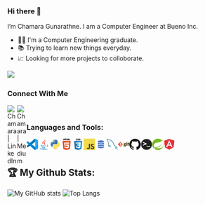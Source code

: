 ### Hi there 👋
I’m Chamara Gunarathne. I am a Computer Engineer at Bueno Inc.
- 👨‍🎓 I'm a Computer Engineering graduate.
- 📚 Trying to learn new things everyday.
- 📈 Looking for more projects to colloborate.

<!--
**Chamara-g/Chamara-g** is a ✨ _special_ ✨ repository because its `README.md` (this file) appears on your GitHub profile.

Here are some ideas to get you started:

- 🔭 I’m currently working on ...
- 🌱 I’m currently learning ...
- 👯 I’m looking to collaborate on ...
- 🤔 I’m looking for help with ...
- 💬 Ask me about ...
- 📫 How to reach me: ...
- 😄 Pronouns: ...
- ⚡ Fun fact: ...
-->

![](https://visitor-badge.laobi.icu/badge?page_id=Chamara-g) 

### Connect With Me
[<img align="left" alt="Chamara | LinkedIn" width="22px" src="https://cdn.jsdelivr.net/npm/simple-icons@v3/icons/linkedin.svg" />][linkedin]
[<img align="left" alt="Chamara | Medium" width="22px" src="https://cdn.jsdelivr.net/npm/simple-icons@3.13.0/icons/medium.svg" />][medium]


<br />


### Languages and Tools:

[<img align="left" alt="Visual Studio Code" width="26px" src="https://raw.githubusercontent.com/github/explore/80688e429a7d4ef2fca1e82350fe8e3517d3494d/topics/visual-studio-code/visual-studio-code.png" />][webdevplaylist]
<img align="left" alt="Java" width="26px" src="https://raw.githubusercontent.com/maneeshaindrachapa/maneeshaindrachapa/master/assets/icons/languages/java.svg" style="margin-bottom:5px"/>
<img align="left" alt="Python" width="26px" src="https://raw.githubusercontent.com/maneeshaindrachapa/maneeshaindrachapa/master/assets/icons/languages/python.svg" style="margin-bottom:5px"/>
[<img align="left" alt="HTML5" width="26px" src="https://raw.githubusercontent.com/github/explore/80688e429a7d4ef2fca1e82350fe8e3517d3494d/topics/html/html.png" />][webdevplaylist]
[<img align="left" alt="CSS3" width="26px" src="https://raw.githubusercontent.com/github/explore/80688e429a7d4ef2fca1e82350fe8e3517d3494d/topics/css/css.png" />][cssplaylist]
[<img align="left" alt="JavaScript" width="26px" src="https://raw.githubusercontent.com/github/explore/80688e429a7d4ef2fca1e82350fe8e3517d3494d/topics/javascript/javascript.png" />][jsplaylist]
[<img align="left" alt="SQL" width="26px" src="https://raw.githubusercontent.com/github/explore/80688e429a7d4ef2fca1e82350fe8e3517d3494d/topics/sql/sql.png" />][webdevplaylist]
<img align="left" alt="MySQL" width="26px" src="https://raw.githubusercontent.com/maneeshaindrachapa/maneeshaindrachapa/master/assets/icons/database/mysql.svg" style="margin-bottom:5px"/>
[<img align="left" alt="Git" width="26px" src="https://raw.githubusercontent.com/github/explore/80688e429a7d4ef2fca1e82350fe8e3517d3494d/topics/git/git.png" />][webdevplaylist]
[<img align="left" alt="GitHub" width="26px" src="https://raw.githubusercontent.com/github/explore/78df643247d429f6cc873026c0622819ad797942/topics/github/github.png" />][webdevplaylist]
[<img align="left" alt="Terminal" width="26px" src="https://raw.githubusercontent.com/github/explore/80688e429a7d4ef2fca1e82350fe8e3517d3494d/topics/terminal/terminal.png" />][webdevplaylist]
<img align="left" alt="css" width="26px" src="https://raw.githubusercontent.com/maneeshaindrachapa/maneeshaindrachapa/master/assets/icons/frameworks/spring.svg" style="margin-bottom:5px"/>
<img align="left" alt="Angular" width="26px" src="https://raw.githubusercontent.com/maneeshaindrachapa/maneeshaindrachapa/master/assets/icons/js-libraries-frameworks/angular.svg" style="margin-bottom:5px"/>
<br />
<br />

## :trophy: My Github Stats:

![My GitHub stats](https://github-readme-stats.vercel.app/api?username=chamara-g&show_icons=true&theme=radical&include_all_commits=true&count_private=true&fetch_all_commits=true)
![Top Langs](https://github-readme-stats.vercel.app/api/top-langs/?username=chamara-g&theme=tokyonight)






[linkedin]: https://www.linkedin.com/in/chamara95/
[medium]: https://medium.com/@chamara95.eng
[webdevplaylist]: https://www.youtube.com/playlist?list=PLkwxH9e_vrAJ0WbEsFA9W3I1W-g_BTsbt
[jsplaylist]: https://www.youtube.com/playlist?list=PLkwxH9e_vrALRJKu7wfXby3MKeflhTu6B
[cssplaylist]: https://www.youtube.com/playlist?list=PLkwxH9e_vrALSdvZuEh6gqQdmDoDIoqz4
[reactplaylist]: https://www.youtube.com/playlist?list=PLkwxH9e_vrAK4TdffpxKY3QGyHCpxFcQ0